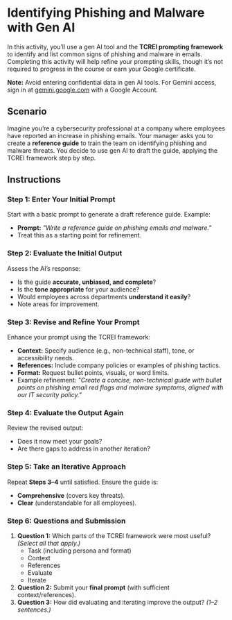 # **Identifying Phishing and Malware with Gen AI**

In this activity, you’ll use a gen AI tool and the **TCREI prompting framework** to identify and list common signs of phishing and malware in emails. Completing this activity will help refine your prompting skills, though it’s not required to progress in the course or earn your Google certificate.

**Note:** Avoid entering confidential data in gen AI tools. For Gemini access, sign in at [gemini.google.com](https://gemini.google.com) with a Google Account.

## **Scenario**

Imagine you’re a cybersecurity professional at a company where employees have reported an increase in phishing emails. Your manager asks you to create a **reference guide** to train the team on identifying phishing and malware threats. You decide to use gen AI to draft the guide, applying the TCREI framework step by step.

## **Instructions**

### **Step 1: Enter Your Initial Prompt**

Start with a basic prompt to generate a draft reference guide. Example:

- **Prompt:** *"Write a reference guide on phishing emails and malware."*
- Treat this as a starting point for refinement.

### **Step 2: Evaluate the Initial Output**

Assess the AI’s response:

- Is the guide **accurate, unbiased, and complete**?
- Is the **tone appropriate** for your audience?
- Would employees across departments **understand it easily**?
- Note areas for improvement.

### **Step 3: Revise and Refine Your Prompt**

Enhance your prompt using the TCREI framework:

- **Context:** Specify audience (e.g., non-technical staff), tone, or accessibility needs.
- **References:** Include company policies or examples of phishing tactics.
- **Format:** Request bullet points, visuals, or word limits.
- Example refinement: *"Create a concise, non-technical guide with bullet points on phishing email red flags and malware symptoms, aligned with our IT security policy."*

### **Step 4: Evaluate the Output Again**

Review the revised output:

- Does it now meet your goals?
- Are there gaps to address in another iteration?

### **Step 5: Take an Iterative Approach**

Repeat **Steps 3–4** until satisfied. Ensure the guide is:

- **Comprehensive** (covers key threats).
- **Clear** (understandable for all employees).

### **Step 6: Questions and Submission**

1. **Question 1:** Which parts of the TCREI framework were most useful? *(Select all that apply.)*
   - Task (including persona and format)
   - Context
   - References
   - Evaluate
   - Iterate
2. **Question 2:** Submit your **final prompt** (with sufficient context/references).
3. **Question 3:** How did evaluating and iterating improve the output? *(1–2 sentences.)*

